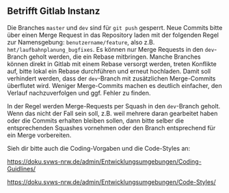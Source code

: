## Betrifft Gitlab Instanz
Die Branches `master` und `dev` sind für `git push` gesperrt.
Neue Commits bitte über einen Merge Request in das Repository laden mit der folgenden Regel zur Namensgebung: `benutzername/feature`, also z.B. `hmt/laufbahnplanung_bugfixes`. Es können nur Merge Requests in den `dev`-Branch geholt werden, die ein Rebase mitbringen. Manche Branches können direkt in Gitlab mit einem Rebase versorgt werden, treten Konflikte auf, bitte lokal ein Rebase durchführen und erneut hochladen. Damit soll verhindert werden, dass der `dev`-Branch mit zusätzlichen Merge-Commits überflutet wird. Weniger Merge-Commits machen es deutlich einfacher, den Verlauf nachzuverfolgen und ggf. Fehler zu finden.

In der Regel werden Merge-Requests per Squash in den `dev`-Branch geholt. Wenn das nicht der Fall sein soll, z.B. weil mehrere daran gearbeitet haben oder die Commits erhalten bleiben sollen, dann bitte selber die entsprechenden Squashes vornehmen oder den Branch entsprechend für ein Merge vorbereiten.

Sieh dir bitte auch die Coding-Vorgaben und die Code-Styles an:

https://doku.svws-nrw.de/admin/Entwicklungsumgebungen/Coding-Guidlines/

https://doku.svws-nrw.de/admin/Entwicklungsumgebungen/Code-Styles/
